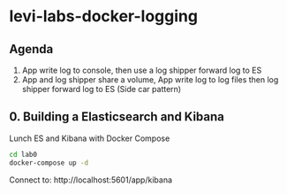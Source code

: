 # levi-labs-docker-logging

## Agenda

1. App write log to console, then use a log shipper forward log to ES
2. App and log shipper share a volume, App write log to log files then log shipper forward log to ES (Side car pattern)

## 0. Building a Elasticsearch and Kibana

Lunch ES and Kibana with Docker Compose

~~~bash
cd lab0
docker-compose up -d
~~~

Connect to: http://localhost:5601/app/kibana

